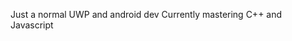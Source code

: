 Just a normal UWP and android dev
Currently mastering C++ and Javascript

<!---
VERON15351J/VERON15351J is a ✨ special ✨ repository because its `README.md` (this file) appears on your GitHub profile.
You can click the Preview link to take a look at your changes.
--->
